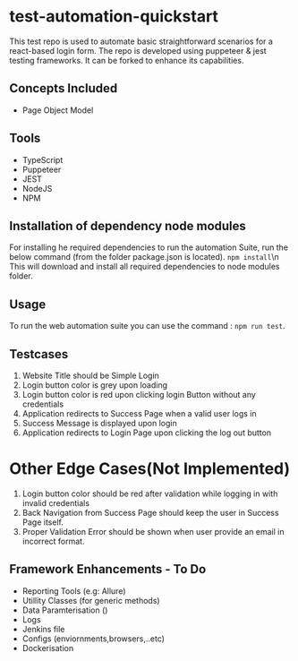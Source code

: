 # test-automation-quickstart
 This test repo is used to automate basic straightforward scenarios for a react-based login form. The repo is developed using puppeteer & jest testing frameworks. It can be forked to enhance its capabilities.

## Concepts Included
* Page Object Model
## Tools
* TypeScript
* Puppeteer
* JEST
* NodeJS
* NPM


## Installation of dependency node modules

 For installing he required dependencies to run the automation Suite, run the below command (from the folder package.json is located). 
`npm install`\n
This will download and install all required dependencies to node modules folder.
## Usage

To run the web automation suite you can use the command :
`npm run test`.

## Testcases
1. Website Title should be Simple Login
2. Login button color is grey upon loading
3. Login button color is red upon clicking login Button without any credentials
4. Application redirects to Success Page when a valid user logs in
5. Success Message is displayed upon login
6. Application redirects to Login Page upon clicking the log out button
# Other Edge Cases(Not Implemented)
1. Login button color should be red after validation while logging in with invalid credentials
2. Back Navigation from Success Page should keep the user in Success Page itself.
3. Proper Validation Error should be shown when user provide an email in incorrect format.

## Framework Enhancements - To Do
- Reporting Tools (e.g: Allure)
- Utillity Classes (for generic methods)
- Data Paramterisation ()
- Logs
- Jenkins file
- Configs (enviornments,browsers,..etc)
- Dockerisation